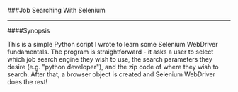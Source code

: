 ###Job Searching With Selenium

***

####Synopsis

This is a simple Python script I wrote to learn some Selenium WebDriver
fundamentals. The program is straightforward - it asks a user to select which 
job search engine they wish to use, the search parameters they desire (e.g.
"python developer"), and the zip code of where they wish to search. After
that, a browser object is created and Selenium WebDriver does the rest!
